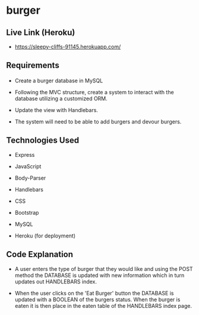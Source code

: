 # burger


## Live Link (Heroku)
- https://sleepy-cliffs-91145.herokuapp.com/

## Requirements
####

- Create a burger database in MySQL

- Following the MVC structure, create a system to interact with the database utilizing a customized ORM.

- Update the view with Handlebars.

- The system will need to be able to add burgers and devour burgers.


## Technologies Used

- Express

- JavaScript

- Body-Parser

- Handlebars

- CSS

- Bootstrap

- MySQL

- Heroku (for deployment)

## Code Explanation

- A user enters the type of burger that they would like and using the POST method the DATABASE is updated with new information which in turn updates out HANDLEBARS index.

- When the user clicks on the 'Eat Burger' button the DATABASE is updated with a BOOLEAN of the burgers status. When the burger is eaten it is then place in the eaten table of the HANDLEBARS index page. 